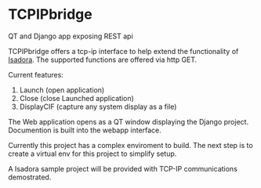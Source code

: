 # TCPIPbridge
QT and Django app exposing REST api

TCPIPbridge offers a tcp-ip interface to help extend the functionality of [Isadora](https://troikatronix.com "The creativity server").
The supported functions are offered via http GET.

Current features:
1.  Launch (open application)
2.  Close (close Launched application)
3.  DisplayCIF (capture any system display as a file)

The Web application opens as a QT window displaying the Django project.
Documention is built into the webapp interface.

Currently this project has a complex enviroment to build. 
The next step is to create a virtual env for this project to simplify setup.

A Isadora sample project will be provided with TCP-IP communications demostrated.
